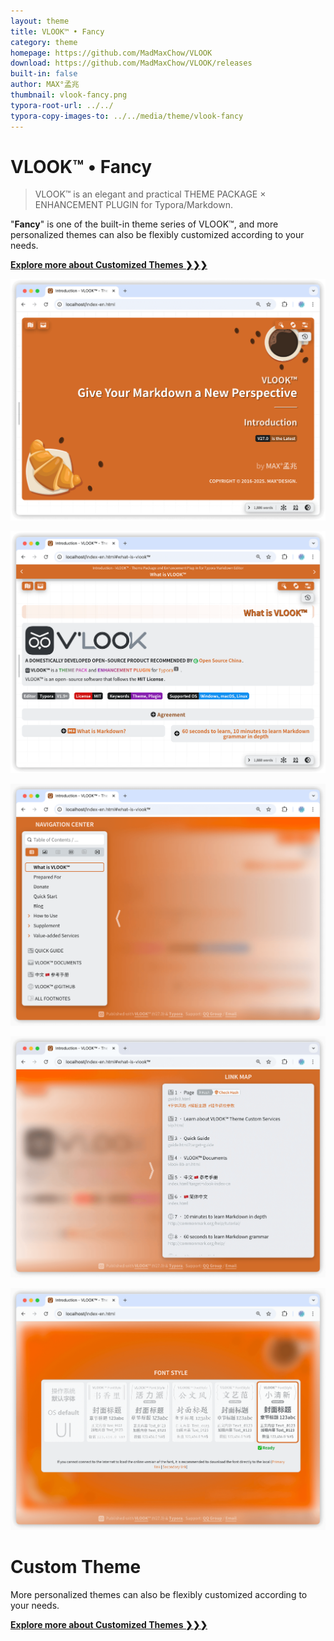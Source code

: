 ```yaml
---
layout: theme
title: VLOOK™ • Fancy
category: theme
homepage: https://github.com/MadMaxChow/VLOOK
download: https://github.com/MadMaxChow/VLOOK/releases
built-in: false
author: MAX°孟兆
thumbnail: vlook-fancy.png
typora-root-url: ../../
typora-copy-images-to: ../../media/theme/vlook-fancy
---
```


# VLOOK™ • Fancy

> VLOOK™ is an elegant and practical THEME PACKAGE × ENHANCEMENT PLUGIN for Typora/Markdown.



"**Fancy**" is one of the built-in theme series of VLOOK™, and more personalized themes can also be flexibly customized according to your needs.



[**Explore more about Customized Themes ❯❯❯**](https://vlook-doc.pages.dev/vip)



![vlook-theme-preview-01](/media/theme/vlook-fancy/preview-01.png)

![vlook-theme-preview-02](/media/theme/vlook-fancy/preview-02.png)

![vlook-theme-preview-03](/media/theme/vlook-fancy/preview-03.png)

![vlook-theme-preview-04](/media/theme/vlook-fancy/preview-04.png)

![vlook-theme-preview-05](/media/theme/vlook-fancy/preview-05.png)

# Custom Theme

More personalized themes can also be flexibly customized according to your needs.



[**Explore more about Customized Themes ❯❯❯**](https://vlook-doc.pages.dev/vip)

